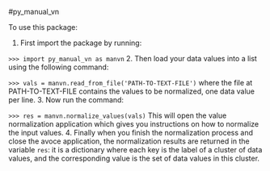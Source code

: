 #py_manual_vn

To use this package:

1. First import the package by running:

```>>> import py_manual_vn as manvn```
2. Then load your data values into a list using the following command:

```>>> vals = manvn.read_from_file('PATH-TO-TEXT-FILE')```
where the file at PATH-TO-TEXT-FILE contains the values to be normalized, one data value per line.
3. Now run the command:

```>>> res = manvn.normalize_values(vals)```
This will open the value normalization application which gives you instructions on how to normalize the input values.
4. Finally when you finish the normalization process and close the avoce application, the normalization results are returned in the variable ```res```: it is a dictionary where each key is the label of a cluster of data values, and the corresponding value is the set of data values in this cluster.
